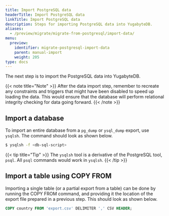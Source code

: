 ```yaml
---
title: Import PostgreSQL data
headerTitle: Import PostgreSQL data
linkTitle: Import PostgreSQL data
description: Steps for importing PostgreSQL data into YugabyteDB.
aliases:
  - /preview/migrate/migrate-from-postgresql/import-data/
menu:
  preview:
    identifier: migrate-postgresql-import-data
    parent: manual-import
    weight: 205
type: docs
---
```


The next step is to import the PostgreSQL data into YugabyteDB.

{{< note title="Note" >}}
After the data import step, remember to recreate any constraints and triggers that might have been disabled to speed up loading the data. This would ensure that the database will perform relational integrity checking for data going forward.
{{< /note >}}

## Import a database

To import an entire database from a `pg_dump` or `ysql_dump` export, use `ysqlsh`. The command should look as shown below.

```sh
$ ysqlsh -f <db-sql-script>
```

{{< tip title="Tip" >}}
The `ysqlsh` tool is a derivative of the PostgreSQL tool, `psql`. All `psql` commands would work in `ysqlsh`.
{{< /tip >}}

## Import a table using COPY FROM

Importing a single table (or a partial export from a table) can be done by running the COPY FROM command, and providing it the location of the export file prepared in a previous step. This should look as shown below.

```sql
COPY country FROM 'export.csv' DELIMITER ',' CSV HEADER;
```
